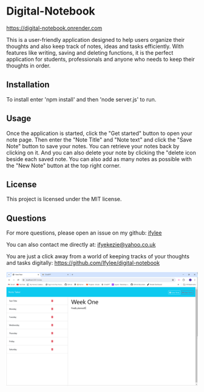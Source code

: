 # Digital-Notebook
https://digital-notebook.onrender.com

This is a user-friendly application designed to help users organize their thoughts and also keep track of notes, ideas and tasks efficiently. With features like writing, saving and deleting functions, it is the perfect application for students, professionals and anyone who needs to keep their thoughts in order.

## Installation
To install enter 'npm install'  and then  'node server.js' to run.

## Usage
Once the application is started, click the "Get started" button to open your note page. Then enter the "Note Title" and "Note text" and click the "Save Note" button to save your notes. You can retrieve your notes back by clicking on it. And you can also delete your note by clicking the "delete icon beside each saved note. You can also add as many notes as possible with the "New Note" button at the top right corner.

## License
This project is licensed under the MIT license.

## Questions
For more questions, please open an issue on my github: [ifylee](https://github.com/ifylee)

You can also contact me directly at:  [ifyekezie@yahoo.co.uk](mailto:ifyekezie@yahoo.co.uk)



You are just a click away from a world of keeping tracks of your thoughts and tasks digitally:
https://github.com/Ifylee/digital-notebook



![A screenshot of my generated digital notebook page](image-1.png)





